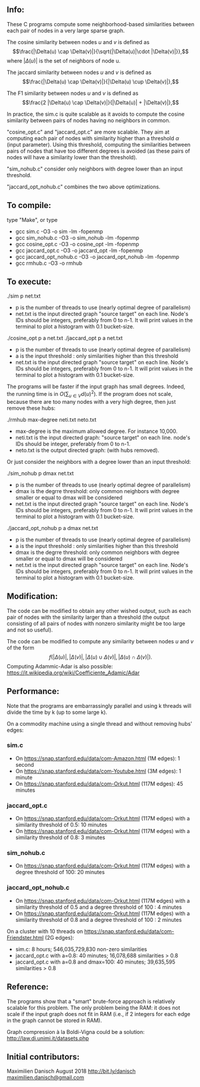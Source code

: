## Info:

These C programs compute some neighborhood-based similarities between each pair of nodes in a very large sparse graph.

The cosine similarity between nodes $u$ and $v$ is defined as 
$$\frac{|\Delta(u) \cap \Delta(v)|}{\sqrt{|\Delta(u)|\cdot |\Delta(v)|}},$$ 
where $|\Delta(u)|$ is the set of neighbors of node u.

The jaccard similarity between nodes $u$ and $v$ is defined as 
$$\frac{|\Delta(u) \cap \Delta(v)|}{|\Delta(u) \cup \Delta(v)|},$$

The F1 similarity between nodes $u$ and $v$ is defined as 
$$\frac{2 |\Delta(u) \cap \Delta(v)|}{|\Delta(u)| + |\Delta(v)|},$$

In practice, the sim.c is quite scalable as it avoids to compute the cosine similarity between pairs of nodes having no neighbors in common.

"cosine_opt.c" and "jaccard_opt.c" are more scalable. They aim at computing each pair of nodes with similarity higher than a threshold $\alpha$ (input parameter). Using this threshold, computing the similarities between pairs of nodes that have too different degrees is avoided (as these pairs of nodes will have a similarity lower than the threshold).

"sim_nohub.c" consider only neighbors with degree lower than an input threshold. 

"jaccard_opt_nohub.c" combines the two above optimizations.

## To compile:

type "Make", or type
- gcc sim.c -O3 -o sim -lm -fopenmp
- gcc sim_nohub.c -O3 -o sim_nohub -lm -fopenmp
- gcc cosine_opt.c -O3 -o cosine_opt -lm -fopenmp
- gcc jaccard_opt.c -O3 -o jaccard_opt -lm -fopenmp
- gcc jaccard_opt_nohub.c -O3 -o jaccard_opt_nohub -lm -fopenmp
- gcc rmhub.c -O3 -o rmhub

## To execute:

./sim p net.txt
- p is the number of threads to use (nearly optimal degree of parallelism)
- net.txt is the input directed graph "source target" on each line. Node's IDs should be integers, preferably from 0 to n-1. 
It will print values in the terminal to plot a histogram with 0.1 bucket-size.

./cosine_opt p a net.txt 
./jaccard_opt p a net.txt
- p is the number of threads to use (nearly optimal degree of parallelism)
- a is the input threshold : only similarities higher than this threshold
- net.txt is the input directed graph "source target" on each line. Node's IDs should be integers, preferably from 0 to n-1. 
It will print values in the terminal to plot a histogram with 0.1 bucket-size.

The programs will be faster if the input graph has small degrees. Indeed, the running time is in $O(\sum_{u\in V} d(u)^2)$. If the program does not scale, because there are too many nodes with a very high degree, then just remove these hubs:

./rmhub max-degree neti.txt neto.txt
- max-degree is the maximum allowed degree. For instance 10,000.
- neti.txt is the input directed graph: "source target" on each line. node's IDs should be integer, preferably from 0 to n-1.
- neto.txt is the output directed graph: (with hubs removed).

Or just consider the neighbors with a degree lower than an input threshold:

./sim_nohub p dmax net.txt
- p is the number of threads to use (nearly optimal degree of parallelism)
- dmax is the degrre threshold: only common neighbors with degree smaller or equal to dmax will be considered
- net.txt is the input directed graph "source target" on each line. Node's IDs should be integers, preferably from 0 to n-1. 
It will print values in the terminal to plot a histogram with 0.1 bucket-size.

./jaccard_opt_nohub p a dmax net.txt
- p is the number of threads to use (nearly optimal degree of parallelism)
- a is the input threshold : only similarities higher than this threshold
- dmax is the degrre threshold: only common neighbors with degree smaller or equal to dmax will be considered
- net.txt is the input directed graph "source target" on each line. Node's IDs should be integers, preferably from 0 to n-1. 
It will print values in the terminal to plot a histogram with 0.1 bucket-size.


## Modification:

The code can be modified to obtain any other wished output, such as each pair of nodes with the similarity larger than a threshold (the output consisting of all pairs of nodes with nonzero similarity might be too large and not so useful).

The code can be modified to compute any similarity between nodes $u$ and $v$ of the form 
$$f(|\Delta(u)|,|\Delta(v)|, |\Delta(u)\cup \Delta(v)|, |\Delta(u)\cap \Delta(v)|).$$ 
Computing Adammic-Adar is also possible: https://it.wikipedia.org/wiki/Coefficiente_Adamic/Adar

## Performance:

Note that the programs are embarrassingly parallel and using k threads will divide the time by k (up to some large k).

On a commodity machine using a single thread and without removing hubs' edges:

### sim.c
- On https://snap.stanford.edu/data/com-Amazon.html (1M edges): 1 second
- On https://snap.stanford.edu/data/com-Youtube.html (3M edges): 1 minute
- On https://snap.stanford.edu/data/com-Orkut.html (117M edges): 45 minutes

### jaccard_opt.c
- On https://snap.stanford.edu/data/com-Orkut.html (117M edges) with a similarity threshold of 0.5: 10 minutes
- On https://snap.stanford.edu/data/com-Orkut.html (117M edges) with a similarity threshold of 0.8: 3 minutes

### sim_nohub.c
- On https://snap.stanford.edu/data/com-Orkut.html (117M edges) with a degree threshold of 100: 20 minutes

### jaccard_opt_nohub.c
- On https://snap.stanford.edu/data/com-Orkut.html (117M edges) with a similarity threshold of 0.5 and a degree threshold of 100 : 4 minutes
- On https://snap.stanford.edu/data/com-Orkut.html (117M edges) with a similarity threshold of 0.8 and a degree threshold of 100 : 2 minutes

On a cluster with 10 threads on https://snap.stanford.edu/data/com-Friendster.html (2G edges):

- sim.c: 8 hours; 546,035,729,830 non-zero similarities
- jaccard_opt.c with a=0.8: 40 minutes; 16,078,688 similarities > 0.8
- jaccard_opt.c with a=0.8 and dmax=100: 40 minutes; 39,635,595 similarities > 0.8




## Reference:

The programs show that a "smart" brute-force approach is relatively scalable for this problem. The only problem being the RAM: it does not scale if the input graph does not fit in RAM (i.e., if 2 integers for each edge in the graph cannot be stored in RAM).
 
Graph compression à la Boldi-Vigna could be a solution: http://law.di.unimi.it/datasets.php

## Initial contributors:

Maximilien Danisch 
August 2018 
http://bit.ly/danisch 
maximilien.danisch@gmail.com
